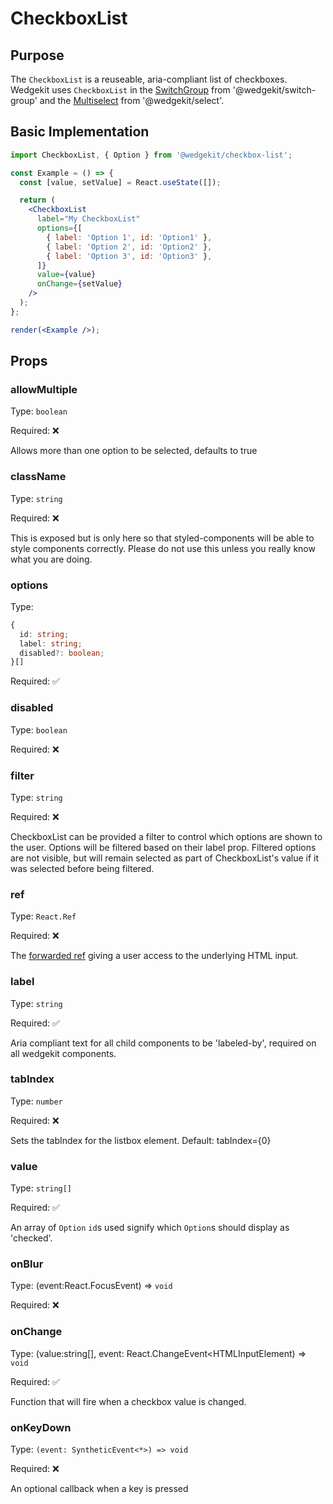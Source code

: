 # CheckboxList

## Purpose

The `CheckboxList` is a reuseable, aria-compliant list of checkboxes. Wedgekit uses `CheckboxList` in the [SwitchGroup](/components/switch-group/dev) from '@wedgekit/switch-group' and the [Multiselect](/components/select/components/multiselect/dev) from '@wedgekit/select'.

## Basic Implementation

```jsx
import CheckboxList, { Option } from '@wedgekit/checkbox-list';

const Example = () => {
  const [value, setValue] = React.useState([]);

  return (
    <CheckboxList
      label="My CheckboxList"
      options={[
        { label: 'Option 1', id: 'Option1' },
        { label: 'Option 2', id: 'Option2' },
        { label: 'Option 3', id: 'Option3' },
      ]}
      value={value}
      onChange={setValue}
    />
  );
};

render(<Example />);
```

## Props

### allowMultiple

Type: `boolean`

Required: ❌

Allows more than one option to be selected, defaults to true

### className

Type: `string`

Required: ❌

This is exposed but is only here so that styled-components will be able to style components correctly. Please do not use this unless you really know what you are doing.

### options

Type:

```typescript static
{
  id: string;
  label: string;
  disabled?: boolean;
}[]
```

Required: ✅

### disabled

Type: `boolean`

Required: ❌

### filter

Type: `string`

Required: ❌

CheckboxList can be provided a filter to control which options are shown to the user. Options will be filtered based on their label prop. Filtered options are not visible, but will remain selected as part of CheckboxList's value if it was selected before being filtered.

### ref

Type: `React.Ref`

Required: ❌

The [forwarded ref](https://reactjs.org/docs/forwarding-refs.html) giving a user access to the underlying HTML input.

### label

Type: `string`

Required: ✅

Aria compliant text for all child components to be 'labeled-by', required on all wedgekit components.

### tabIndex

Type: `number`

Required: ❌

Sets the tabIndex for the listbox element. Default: tabIndex={0}

### value

Type: `string[]`

Required: ✅

An array of `Option` `id`s used signify which `Option`s should display as 'checked'.

### onBlur

Type: (event:React.FocusEvent) => `void`

Required: ❌

### onChange

Type: (value:string[], event: React.ChangeEvent<HTMLInputElement) => `void`

Required: ✅

Function that will fire when a checkbox value is changed.

### onKeyDown

Type: `(event: SyntheticEvent<*>) => void`

Required: ❌

An optional callback when a key is pressed
